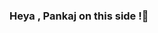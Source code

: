 ### Heya , Pankaj on this side !👋

<!--
**P4-Pankaj/P4-Pankaj** is a ✨ _special_ ✨ repository because its `README.md` (this file) appears on your GitHub profile.

Here are some ideas to get you started:

- 🔭 I’m currently a Sophomore at NIT'H

- 🌱 I’m currently learning Android development
- 👯 I’m looking to collaborate on exciting stuff
- 🏯 Volunteer at Vibhav Nith
- 🕋 Member of GDSC Nith
- 📫 How to reach me : Instagram :@_im._.pj
- 😄 Pronouns: He/his
